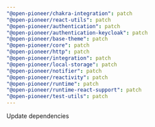 ```yaml
---
"@open-pioneer/chakra-integration": patch
"@open-pioneer/react-utils": patch
"@open-pioneer/authentication": patch
"@open-pioneer/authentication-keycloak": patch
"@open-pioneer/base-theme": patch
"@open-pioneer/core": patch
"@open-pioneer/http": patch
"@open-pioneer/integration": patch
"@open-pioneer/local-storage": patch
"@open-pioneer/notifier": patch
"@open-pioneer/reactivity": patch
"@open-pioneer/runtime": patch
"@open-pioneer/runtime-react-support": patch
"@open-pioneer/test-utils": patch
---
```


Update dependencies
